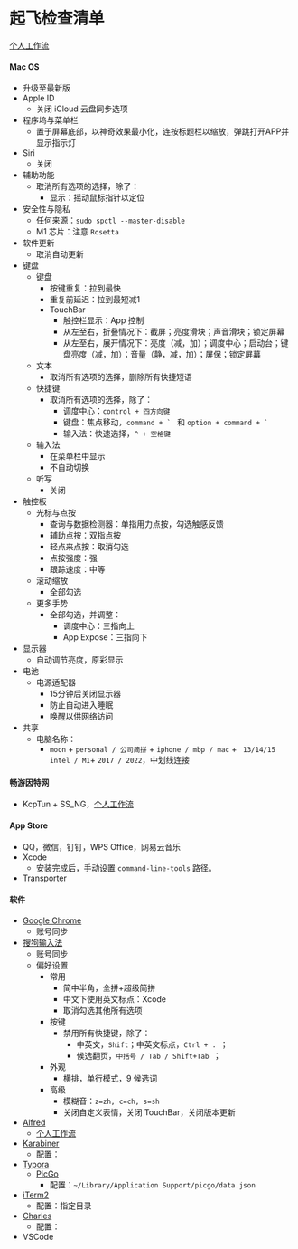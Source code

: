 # 起飞检查清单

[个人工作流](https://github.com/darkThanBlack/MOONWorkflow)



#### Mac OS

* 升级至最新版
* Apple ID
    * 关闭 iCloud 云盘同步选项
* 程序坞与菜单栏
    * 置于屏幕底部，以神奇效果最小化，连按标题栏以缩放，弹跳打开APP并显示指示灯
* Siri
    * 关闭
* 辅助功能
    * 取消所有选项的选择，除了：
        * 显示：摇动鼠标指针以定位
* 安全性与隐私
    * 任何来源：``sudo spctl --master-disable``
    * M1 芯片：注意 ``Rosetta``
* 软件更新
    * 取消自动更新
* 键盘
    * 键盘
        * 按键重复：拉到最快
        * 重复前延迟：拉到最短减1
        * TouchBar
            * 触控栏显示：App 控制
            * 从左至右，折叠情况下：截屏；亮度滑块；声音滑块；锁定屏幕
            * 从左至右，展开情况下：亮度（减，加）；调度中心；启动台；键盘亮度（减，加）；音量（静，减，加）；屏保；锁定屏幕
    * 文本
        * 取消所有选项的选择，删除所有快捷短语
    * 快捷键
        * 取消所有选项的选择，除了：
            * 调度中心：``control + 四方向键``
            * 键盘：焦点移动，``command + ` `` 和 ``option + command + ` ``
            * 输入法：快速选择，``^ + 空格键``
    * 输入法
        * 在菜单栏中显示
        * 不自动切换
    * 听写
        * 关闭
* 触控板
    * 光标与点按
        * 查询与数据检测器：单指用力点按，勾选触感反馈
        * 辅助点按：双指点按
        * 轻点来点按：取消勾选
        * 点按强度：强
        * 跟踪速度：中等
    * 滚动缩放
        * 全部勾选
    * 更多手势
        * 全部勾选，并调整：
            * 调度中心：三指向上
            * App Expose：三指向下
* 显示器
    * 自动调节亮度，原彩显示
* 电池
    * 电源适配器
        * 15分钟后关闭显示器
        * 防止自动进入睡眠
        * 唤醒以供网络访问
* 共享
    * 电脑名称：
        * ``moon`` + ``personal / 公司简拼`` + ``iphone / mbp / mac`` + `` 13/14/15`` ``intel / M1``+ ``2017 / 2022``，中划线连接



#### 畅游因特网

* KcpTun + SS_NG，[个人工作流](https://github.com/darkThanBlack/MOONWorkflow)



#### App Store

* QQ，微信，钉钉，WPS Office，网易云音乐
* Xcode
    * 安装完成后，手动设置 ``command-line-tools`` 路径。
* Transporter



#### 软件

* [Google Chrome](https://www.google.com/intl/zh-CN/chrome/)
    * 账号同步
* [搜狗输入法](https://pinyin.sogou.com/mac/)
    * 账号同步
    * 偏好设置
        * 常用
            * 简中半角，全拼+超级简拼
            * 中文下使用英文标点：Xcode
            * 取消勾选其他所有选项
        * 按键
            * 禁用所有快捷键，除了：
                * 中英文，``Shift``；中英文标点，``Ctrl + . ``；
                * 候选翻页，``中括号 / Tab / Shift+Tab ``；
        * 外观
            * 横排，单行模式，9 候选词
        * 高级
            * 模糊音：``z=zh, c=ch, s=sh``
            * 关闭自定义表情，关闭 TouchBar，关闭版本更新
* [Alfred](https://macwk.com/soft/alfred-4)
    * [个人工作流](https://github.com/darkThanBlack/MOONWorkflow)
* [Karabiner](https://karabiner-elements.pqrs.org/)
    * 配置：
* [Typora](https://macwk.com/soft/typora)
    * [PicGo](https://picgo.github.io/PicGo-Doc/zh/guide/#%E4%B8%8B%E8%BD%BD%E5%AE%89%E8%A3%85)
        * 配置：``~/Library/Application Support/picgo/data.json``
* [iTerm2](https://iterm2.com/downloads.html)
    * 配置：指定目录
* [Charles](https://www.charlesproxy.com/download/)
    * 配置：
* VSCode
